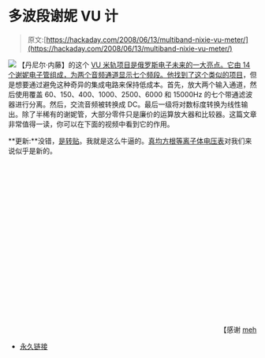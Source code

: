 # 多波段谢妮 VU 计

> 原文:[https://hackaday.com/2008/06/13/multiband-nixie-vu-meter/](https://hackaday.com/2008/06/13/multiband-nixie-vu-meter/)

![](../Images/d88a00aa6d908b590225728a5d3b579f.png)
【丹尼尔·内藤】的这个 [VU 米轨项目是俄罗斯电子未来的一大亮点。它由 14 个谢妮电子管组成，为两个音频通道显示七个频段。他找到了](http://tchips.com/home/index.php?option=com_content&task=view&id=35&Itemid=1)[这个类似的项目](http://m.bareille.free.fr/vu-in13/vumeter_in13.htm)，但是想要通过避免这种奇异的集成电路来保持低成本。首先，放大两个输入通道，然后使用覆盖 60、150、400、1000、2500、6000 和 15000Hz 的七个带通滤波器进行分离。然后，交流音频被转换成 DC。最后一级将对数标度转换为线性输出。除了半稀有的谢妮管，大部分零件只是廉价的运算放大器和比较器。这篇文章非常值得一读，你可以在下面的视频中看到它的作用。

**更新:**没错，[是转贴](http://www.hackaday.com/2008/03/27/nixie-tube-vu-meter/)。我就是这么牛逼的。[真均方根等离子体电压表](http://m.bareille.free.fr/vu-in13/vumeter_in13.htm)对我们来说似乎是新的。

<object width="425" height="344"><param name="movie" value="http://www.youtube.com/v/qLzXueWH8qo&amp;hl=en&amp;rel=0&amp;color1=0x3a3a3a&amp;color2=0x999999"></object> 
【感谢 [meh](http://www.hackaday.com/2008/06/12/led-lightbar-controller/#c12638881)

*   [永久链接](http://tchips.com/home/index.php?option=com_content&task=view&id=35&Itemid=1)